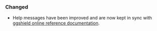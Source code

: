 ### Changed

- Help messages have been improved and are now kept in sync with [ggshield online reference documentation](https://docs.gitguardian.com/ggshield-docs/reference/overview).
